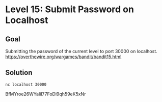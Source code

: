 # Level 15: Submit Password on Localhost
## Goal
Submitting the password of the current level to port 30000 on localhost.
https://overthewire.org/wargames/bandit/bandit15.html
## Solution
```
nc localhost 30000
```
BfMYroe26WYalil77FoDi9qh59eK5xNr